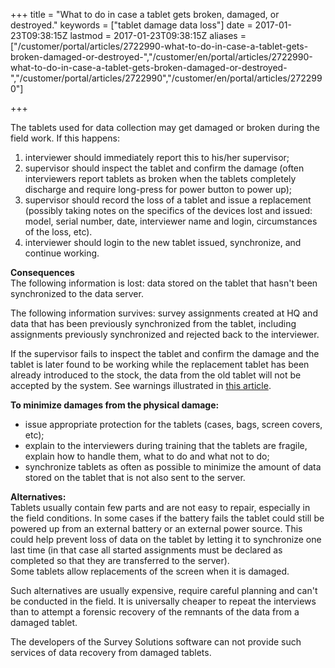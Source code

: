 ﻿+++
title = "What to do in case a tablet gets broken, damaged, or destroyed."
keywords = ["tablet damage data loss"]
date = 2017-01-23T09:38:15Z
lastmod = 2017-01-23T09:38:15Z
aliases = ["/customer/portal/articles/2722990-what-to-do-in-case-a-tablet-gets-broken-damaged-or-destroyed-","/customer/en/portal/articles/2722990-what-to-do-in-case-a-tablet-gets-broken-damaged-or-destroyed-","/customer/portal/articles/2722990","/customer/en/portal/articles/2722990"]

+++

The tablets used for data collection may get damaged or broken during
the field work. If this happens:

1.  interviewer should immediately report this to his/her supervisor;
2.  supervisor should inspect the tablet and confirm the damage (often
    interviewers report tablets as broken when the tablets completely
    discharge and require long-press for power button to power up);
3.  supervisor should record the loss of a tablet and issue a
    replacement (possibly taking notes on the specifics of the devices
    lost and issued: model, serial number, date, interviewer name and
    login, circumstances of the loss, etc).
4.  interviewer should login to the new tablet issued, synchronize, and
    continue working.

  
**Consequences**  
The following information <span class="underline">is lost</span>: data
stored on the tablet that hasn't been synchronized to the data server.  
  
The following information <span class="underline">survives</span>:
survey assignments created at HQ and data that has been previously
synchronized from the tablet, including assignments previously
synchronized and rejected back to the interviewer.  
  
If the supervisor fails to inspect the tablet and confirm the damage and
the tablet is later found to be working while the replacement tablet has
been already introduced to the stock, the data from the old tablet <span
class="underline">will not be accepted</span> by the system. See
warnings illustrated in [this
article](/customer/en/portal/articles/2578016).  
  
**To minimize damages from the physical damage:**

-   issue appropriate protection for the tablets (cases, bags, screen
    covers, etc);
-   explain to the interviewers during training that the tablets are
    fragile, explain how to handle them, what to do and what not to do;
-   synchronize tablets as often as possible to minimize the amount of
    data stored on the tablet that is not also sent to the server.

  
**Alternatives:**  
Tablets usually contain few parts and are not easy to repair, especially
in the field conditions. In some cases if the battery fails the tablet
could still be powered up from an external battery or an external power
source. This could help prevent loss of data on the tablet by letting it
to synchronize one last time (in that case all started assignments must
be declared as completed so that they are transferred to the server).  
Some tablets allow replacements of the screen when it is damaged.  
  
Such alternatives are usually expensive, require careful planning and
can't be conducted in the field. It is universally cheaper to repeat the
interviews than to attempt a forensic recovery of the remnants of the
data from a damaged tablet.  
  
The developers of the Survey Solutions software can not provide such
services of data recovery from damaged tablets.
